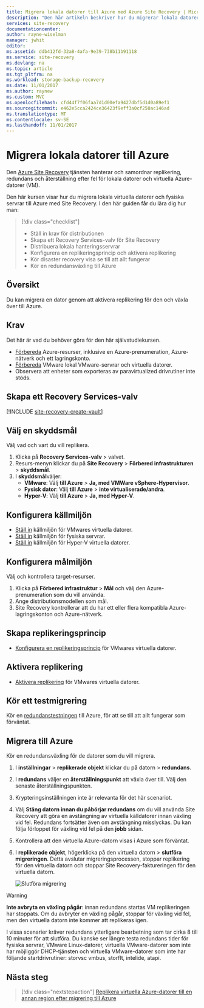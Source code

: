 ```yaml
---
title: Migrera lokala datorer till Azure med Azure Site Recovery | Microsoft Docs
description: "Den här artikeln beskriver hur du migrerar lokala datorer till Azure med Azure Site Recovery."
services: site-recovery
documentationcenter: 
author: rayne-wiselman
manager: jwhit
editor: 
ms.assetid: ddb412fd-32a8-4afa-9e39-738b11b91118
ms.service: site-recovery
ms.devlang: na
ms.topic: article
ms.tgt_pltfrm: na
ms.workload: storage-backup-recovery
ms.date: 11/01/2017
ms.author: raynew
ms.custom: MVC
ms.openlocfilehash: cfd44f7f06faa7d1d00efa9427dbf5d1d0a89ef1
ms.sourcegitcommit: e462e5cca2424ce36423f9eff3a0cf250ac146ad
ms.translationtype: MT
ms.contentlocale: sv-SE
ms.lasthandoff: 11/01/2017
---
```

# <a name="migrate-on-premises-machines-to-azure"></a>Migrera lokala datorer till Azure

Den [Azure Site Recovery](site-recovery-overview.md) tjänsten hanterar och samordnar replikering, redundans och återställning efter fel för lokala datorer och virtuella Azure-datorer (VM).

Den här kursen visar hur du migrera lokala virtuella datorer och fysiska servrar till Azure med Site Recovery. I den här guiden får du lära dig hur man:

> [!div class="checklist"]
> * Ställ in krav för distributionen
> * Skapa ett Recovery Services-valv för Site Recovery
> * Distribuera lokala hanteringsservrar
> * Konfigurera en replikeringsprincip och aktivera replikering
> * Kör disaster recovery visa se till att allt fungerar
> * Kör en redundansväxling till Azure

## <a name="overview"></a>Översikt

Du kan migrera en dator genom att aktivera replikering för den och växla över till Azure.


## <a name="prerequisites"></a>Krav

Det här är vad du behöver göra för den här självstudiekursen.

- [Förbereda](tutorial-prepare-azure.md) Azure-resurser, inklusive en Azure-prenumeration, Azure-nätverk och ett lagringskonto.
- [Förbereda](tutorial-prepare-on-premises-vmware.md) VMware lokal VMware-servrar och virtuella datorer.
- Observera att enheter som exporteras av paravirtualized drivrutiner inte stöds.


## <a name="create-a-recovery-services-vault"></a>Skapa ett Recovery Services-valv

[!INCLUDE [site-recovery-create-vault](../../includes/site-recovery-create-vault.md)]

## <a name="select-a-protection-goal"></a>Välj en skyddsmål

Välj vad och vart du vill replikera.
1. Klicka på **Recovery Services-valv** > valvet.
2. Resurs-menyn klickar du på **Site Recovery** > **Förbered infrastrukturen** > **skyddsmål**.
3. I **skyddsmål**väljer:
    - **VMware**: Välj **till Azure** > **Ja, med VMWare vSphere-Hypervisor**.
    - **Fysisk dator**: Välj **till Azure** > **inte virtualiserade/andra**.
    - **Hyper-V**: Välj **till Azure** > **Ja, med Hyper-V**.


## <a name="set-up-the-source-environment"></a>Konfigurera källmiljön

- [Ställ in](tutorial-vmware-to-azure.md#set-up-the-source-environment) källmiljön för VMwares virtuella datorer.
- [Ställ in](tutorial-physical-to-azure.md#set-up-the-source-environment) källmiljön för fysiska servrar.
- [Ställ in](tutorial-hyper-v-to-azure.md#set-up-the-source-environment) källmiljön för Hyper-V virtuella datorer.

## <a name="set-up-the-target-environment"></a>Konfigurera målmiljön

Välj och kontrollera target-resurser.

1. Klicka på **Förbered infrastruktur** > **Mål** och välj den Azure-prenumeration som du vill använda.
2. Ange distributionsmodellen som mål.
3. Site Recovery kontrollerar att du har ett eller flera kompatibla Azure-lagringskonton och Azure-nätverk.

## <a name="create-a-replication-policy"></a>Skapa replikeringsprincip

- [Konfigurera en replikeringsprincip](tutorial-vmware-to-azure.md#create-a-replication-policy) för VMwares virtuella datorer.


## <a name="enable-replication"></a>Aktivera replikering

- [Aktivera replikering](tutorial-vmware-to-azure.md#enable-replication) för VMwares virtuella datorer.


## <a name="run-a-test-migration"></a>Kör ett testmigrering

Kör en [redundanstestningen](tutorial-dr-drill-azure.md) till Azure, för att se till att allt fungerar som förväntat.


## <a name="migrate-to-azure"></a>Migrera till Azure

Kör en redundansväxling för de datorer som du vill migrera.

1. I **inställningar** > **replikerade objekt** klickar du på datorn > **redundans**.
2. I **redundans** väljer en **återställningspunkt** att växla över till. Välj den senaste återställningspunkten.
3. Krypteringsinställningen inte är relevanta för det här scenariot.
4. Välj **Stäng datorn innan du påbörjar redundans** om du vill använda Site Recovery att göra en avstängning av virtuella källdatorer innan växling vid fel. Redundans fortsätter även om avstängning misslyckas. Du kan följa förloppet för växling vid fel på den **jobb** sidan.
5. Kontrollera att den virtuella Azure-datorn visas i Azure som förväntat.
6. I **replikerade objekt**, högerklicka på den virtuella datorn > **slutföra migreringen**. Detta avslutar migreringsprocessen, stoppar replikering för den virtuella datorn och stoppar Site Recovery-faktureringen för den virtuella datorn.

    ![Slutföra migrering](./media/tutorial-migrate-on-premises-to-azure/complete-migration.png)


> [!WARNING]
> **Inte avbryta en växling pågår**: innan redundans startas VM replikeringen har stoppats. Om du avbryter en växling pågår, stoppar för växling vid fel, men den virtuella datorn inte kommer att replikeras igen.

I vissa scenarier kräver redundans ytterligare bearbetning som tar cirka 8 till 10 minuter för att slutföra. Du kanske ser längre testa redundans tider för fysiska servrar, VMware Linux-datorer, virtuella VMware-datorer som inte har möjliggör DHCP-tjänsten och virtuella VMware-datorer som inte har följande startdrivrutiner: storvsc vmbus, storflt, intelide, atapi.


## <a name="next-steps"></a>Nästa steg

> [!div class="nextstepaction"]
> [Replikera virtuella Azure-datorer till en annan region efter migrering till Azure](site-recovery-azure-to-azure-after-migration.md)
